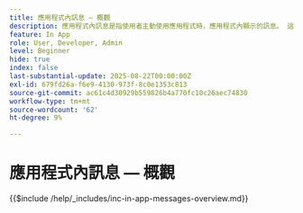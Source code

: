 ```yaml
---
title: 應用程式內訊息 — 概觀
description: 應用程式內訊息是指使用者主動使用應用程式時，應用程式內顯示的訊息。 這些是位於應用程式上方的覆蓋型別訊息。 這類卡片不會出現在鎖定的畫面或應用程式外，而是在使用者探索應用程式時以橫幅、快顯視窗或小卡片形式顯示。
feature: In App
role: User, Developer, Admin
level: Beginner
hide: true
index: false
last-substantial-update: 2025-08-22T00:00:00Z
exl-id: 679fd26a-f6e9-4130-973f-8c0e1353c813
source-git-commit: ac61c4d30929b559826b4a770fc10c26aec74830
workflow-type: tm+mt
source-wordcount: '62'
ht-degree: 9%

---
```


# 應用程式內訊息 — 概觀

{{$include /help/_includes/inc-in-app-messages-overview.md}}
